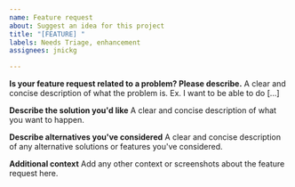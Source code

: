 ```yaml
---
name: Feature request
about: Suggest an idea for this project
title: "[FEATURE] "
labels: Needs Triage, enhancement
assignees: jnickg

---
```


**Is your feature request related to a problem? Please describe.**
A clear and concise description of what the problem is. Ex. I want to be able to do [...]

**Describe the solution you'd like**
A clear and concise description of what you want to happen.

**Describe alternatives you've considered**
A clear and concise description of any alternative solutions or features you've considered.

**Additional context**
Add any other context or screenshots about the feature request here.
